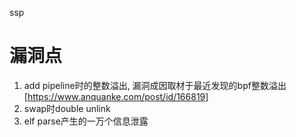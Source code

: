 ssp
# 漏洞点
1. add pipeline时的整数溢出, 漏洞成因取材于最近发现的bpf整数溢出[https://www.anquanke.com/post/id/166819]
2. swap时double unlink
3. elf parse产生的一万个信息泄露


